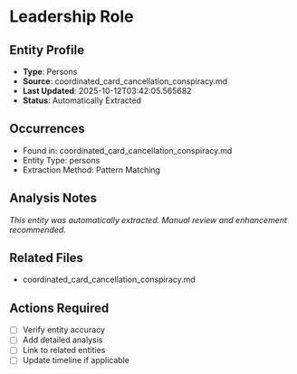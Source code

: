 # Leadership Role

## Entity Profile
- **Type**: Persons
- **Source**: coordinated_card_cancellation_conspiracy.md
- **Last Updated**: 2025-10-12T03:42:05.565682
- **Status**: Automatically Extracted

## Occurrences
- Found in: coordinated_card_cancellation_conspiracy.md
- Entity Type: persons
- Extraction Method: Pattern Matching

## Analysis Notes
*This entity was automatically extracted. Manual review and enhancement recommended.*

## Related Files
- coordinated_card_cancellation_conspiracy.md

## Actions Required
- [ ] Verify entity accuracy
- [ ] Add detailed analysis
- [ ] Link to related entities
- [ ] Update timeline if applicable

